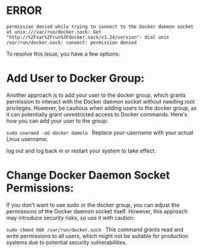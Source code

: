 # ERROR 
`permission denied while trying to connect to the Docker daemon socket at unix:///var/run/docker.sock: Get "http://%2Fvar%2Frun%2Fdocker.sock/v1.24/version": dial unix /var/run/docker.sock: connect: permission denied`


To resolve this issue, you have a few options:

# Add User to Docker Group:
Another approach is to add your user to the docker group, which grants permission to interact with the Docker daemon socket without needing root privileges. However, be cautious when adding users to the docker group, as it can potentially grant unrestricted access to Docker commands. Here's how you can add your user to the group:

`sudo usermod -aG docker damola `
Replace your-username with your actual Linux username.

log out and log back in or restart your system to take effect.

# Change Docker Daemon Socket Permissions:
If you don't want to use sudo or the docker group, you can adjust the permissions of the Docker daemon socket itself. However, this approach may introduce security risks, so use it with caution:

`sudo chmod 666 /var/run/docker.sock `
This command grants read and write permissions to all users, which might not be suitable for production systems due to potential security vulnerabilities.
